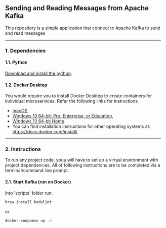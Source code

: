 ## Sending and Reading Messages from Apache Kafka

This repository is a simple application that connect to Apache Kafka to send and read messages

---

### 1. Dependencies

#### 1.1. Python

[Download and install the python](https://www.python.org/downloads/).

#### 1.2. Docker Desktop

You would require you to install Docker Desktop to create containers for individual microservices. Refer the following links for instructions

- [macOS](https://docs.docker.com/docker-for-mac/install/),
- [Windows 10 64-bit: Pro, Enterprise, or Education](https://docs.docker.com/docker-for-windows/install/),
- [Windows 10 64-bit Home](https://docs.docker.com/toolbox/toolbox_install_windows/).
- You can find installation instructions for other operating systems at: https://docs.docker.com/install/

---

### 2. Instructions

To run any project code, youu will have to set up a virtual environment with project dependencies. All of following instructions are to be completed via a terminal/command line prompt.

#### 2.1. Start Kafka (run on Docker)

Into 'scripts' folder run:

```bash
brew install hadolint
```

or

```bash
docker-componse up -d
```

